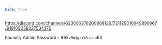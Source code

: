 ```yaml
---
hide: true
---
```


https://discord.com/channels/623006378209968129/721129010649890867/919109058827534376

Foundry Admin Password - <span>B93`z9m$gcY=%irau`R3</span>
